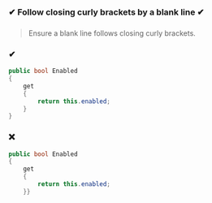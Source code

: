 ### ✔ Follow closing curly brackets by a blank line ✔
###

> Ensure a blank line follows closing curly brackets.  

### ✔
``` csharp
public bool Enabled
{
    get
    {
        return this.enabled;
    }
}
```

### ❌ 
``` csharp
public bool Enabled
{
    get
    {
        return this.enabled;
    }}
```

